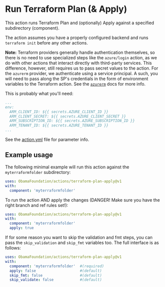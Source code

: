 # Run Terraform Plan (& Apply)

This action runs Terraform Plan and (optionally) Apply against a specified subdirectory (component).

The action assumes you have a properly configured backend and runs `terraform init` before any other actions.

**Note:** Terraform providers generally handle authentication themselves, so there is no need to use specialized steps like the `azure/login` action, as we do with other actions that interact directly with third-party services. This difference, however, still requires us to pass secret values to the action. For the `azurerm` provider, we authenticate using a service principal. A such, you will need to pass along the SP's credentials in the form of environment variables to the Terraform action. See the [`azurerm`](https://registry.terraform.io/providers/hashicorp/azurerm/latest/docs/guides/service_principal_client_secret) docs for more info.

This is probably what you'll need:

```yaml
...
env: 
  ARM_CLIENT_ID: ${{ secrets.AZURE_CLIENT_ID }}
  ARM_CLIENT_SECRET: ${{ secrets.AZURE_CLIENT_SECRET }}
  ARM_SUBSCRIPTION_ID: ${{ secrets.AZURE_SUBSCRIPTION_ID }}
  ARM_TENANT_ID: ${{ secrets.AZURE_TENANT_ID }}
...
```

See the [action.yml](./action.yml) file for parameter info.

## Example usage

The following minimal example will run this action against the `myterraformfolder` subdirectory:

```yaml
uses: ObamaFoundation/actions/terraform-plan-apply@v1
with:
  component: 'myterraformfolder'
```

To run the action AND apply the changes (DANGER! Make sure you have the right branch and ref rules set!):

```yaml
uses: ObamaFoundation/actions/terraform-plan-apply@v1
with:
  component: 'myterraformfolder'
  apply: true
```

If for some reason you want to skip the validation and fmt steps, you can pass the `skip_validation` and `skip_fmt` variables too. The full interface is as follows:

```yaml
uses: ObamaFoundation/actions/terraform-plan-apply@v1
with:
  component: 'myterraformfolder'  #(required)
  apply: false                    #(default)
  skip_fmt: false                 #(default)
  skip_validate: false            #(default)
```
